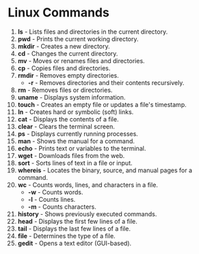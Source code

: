 # Linux Commands

1. **ls** - Lists files and directories in the current directory.
2. **pwd** - Prints the current working directory.
3. **mkdir** - Creates a new directory.
4. **cd** - Changes the current directory.
5. **mv** - Moves or renames files and directories.
6. **cp** - Copies files and directories.
7. **rmdir** - Removes empty directories.
    - **-r** - Removes directories and their contents recursively.
8. **rm** - Removes files or directories.
9. **uname** - Displays system information.
10. **touch** - Creates an empty file or updates a file's timestamp.
11. **ln** - Creates hard or symbolic (soft) links.
12. **cat** - Displays the contents of a file.
13. **clear** - Clears the terminal screen.
14. **ps** - Displays currently running processes.
15. **man** - Shows the manual for a command.
16. **echo** - Prints text or variables to the terminal.
17. **wget** - Downloads files from the web.
18. **sort** - Sorts lines of text in a file or input.
19. **whereis** - Locates the binary, source, and manual pages for a command.
20. **wc** - Counts words, lines, and characters in a file.
    - **-w** - Counts words.
    - **-l** - Counts lines.
    - **-m** - Counts characters.
21. **history** - Shows previously executed commands.
22. **head** - Displays the first few lines of a file.
23. **tail** - Displays the last few lines of a file.
24. **file** - Determines the type of a file.
25. **gedit** - Opens a text editor (GUI-based).

